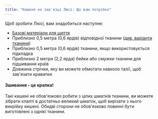 ```yaml
---
title: "Кишеня на зав'язці Люсі: Що вам потрібно"
---
```


Щоб зробити Люсі, вам знадобиться наступне:

- [Базові матеріали для шиття](/docs/sewing/basic-sewing-supplies)
- Приблизно 0,5 метра (0,6 ярдів) відповідної тканини ([див. варіанти тканини](/docs/designs/lucy/fabric))
- Приблизно 0,5 метра (0,6 ярдів) тканини, якщо використовується підкладка
- Приблизно 2 метри (2,2 ярда) бейки або смужки тканини для підшивання країв
- Довжина стрічки, яку ви можете обмотати навколо талії, щоб зав'язати краватки

<Note>

#### Зшивання - це крапка!

Такі кишені не обов'язково робити з цілих шматків тканини, ви можете зібрати клапті в достатньо великий шматок, щоб вирізати з нього викрійку кишені. Обидві сторони не обов'язково повинні бути виготовлені з однієї тканини. 

</Note>

